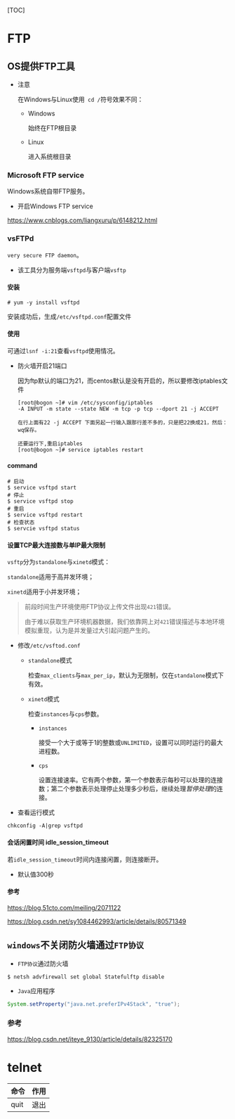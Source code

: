 [TOC]

# FTP

## OS提供FTP工具

- 注意

  在Windows与Linux使用` cd /`符号效果不同：

  - Windows

    始终在FTP根目录

  - Linux

    进入系统根目录

### Microsoft FTP service

Windows系统自带FTP服务。

- 开启Windows FTP service

https://www.cnblogs.com/liangxuru/p/6148212.html

### vsFTPd

`very secure FTP daemon`。

- 该工具分为服务端`vsftpd`与客户端`vsftp`

#### 安装

``` shell
# yum -y install vsftpd
```

安装成功后，生成`/etc/vsftpd.conf`配置文件

#### 使用

可通过`lsnf -i:21`查看`vsftpd`使用情况。

- 防火墙开启21端口

  因为ftp默认的端口为21，而centos默认是没有开启的，所以要修改iptables文件

  ```shell
  [root@bogon ~]# vim /etc/sysconfig/iptables
  -A INPUT -m state --state NEW -m tcp -p tcp --dport 21 -j ACCEPT
  
  在行上面有22 -j ACCEPT 下面另起一行输入跟那行差不多的，只是把22换成21，然后：wq保存。
  
  还要运行下,重启iptables
  [root@bogon ~]# service iptables restart
  ```

#### command

``` shell
# 启动
$ service vsftpd start
# 停止
$ service vsftpd stop
# 重启
$ service vsftpd restart
# 检查状态
$ servcie vsftpd status
```

#### 设置TCP最大连接数与单IP最大限制

`vsftp`分为`standalone`与`xinetd`模式：

`standalone`适用于高并发环境；

`xinetd`适用于小并发环境；

> 前段时间生产环境使用FTP协议上传文件出现`421`错误。
>
> 由于难以获取生产环境机器数据，我们依靠网上对`421`错误描述与本地环境模拟重现，认为是并发量过大引起问题产生的。

- 修改`/etc/vsftod.conf`

  - `standalone`模式

    检查`max_clients`与`max_per_ip`，默认为无限制，仅在`standalone`模式下有效。

  - `xinetd`模式

    检查`instances`与`cps`参数。

    - `instances`

      接受一个大于或等于1的整数或`UNLIMITED`，设置可以同时运行的最大进程数。

    - `cps`

      设置连接速率。它有两个参数，第一个参数表示每秒可以处理的连接数；第二个参数表示处理停止处理多少秒后，继续处理*暂停处理*的连接。

- 查看运行模式

``` shell
chkconfig -A|grep vsftpd
```

#### 会话闲置时间 idle_session_timeout

若`idle_session_timeout`时间内连接闲置，则连接断开。

- 默认值300秒

#### 参考

https://blog.51cto.com/meiling/2071122

https://blog.csdn.net/sy1084462993/article/details/80571349

## `windows`不关闭防火墙通过`FTP协议`

- `FTP协议`通过防火墙

``` shell
$ netsh advfirewall set global Statefulftp disable
```

- `Java`应用程序

``` java
System.setProperty("java.net.preferIPv4Stack", "true");
```

### 参考

https://blog.csdn.net/iteye_9130/article/details/82325170

# telnet

| 命令 | 作用 |
| ---- | ---- |
| quit | 退出 |

 

